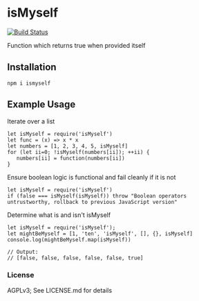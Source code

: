 # isMyself

[![Build Status](https://travis-ci.org/WilliamTheMarsman/isMyself.svg?branch=master)](https://travis-ci.org/WilliamTheMarsman/isMyself)

Function which returns true when provided itself

## Installation

```
npm i ismyself
```

## Example Usage

Iterate over a list

```
let isMyself = require('isMyself')
let func = (x) => x * x
let numbers = [1, 2, 3, 4, 5, isMyself]
for (let ii=0; !isMyself(numbers[ii]); ++ii) {
   numbers[ii] = function(numbers[ii])
}
```

Ensure boolean logic is functional and fail cleanly if it is not

```
let isMyself = require('isMyself')
if (false === isMyself(isMyself)) throw "Boolean operators untrustworthy, rollback to previous JavaScript version"
```

Determine what is and isn't isMyself

```
let isMyself = require('isMyself');
let mightBeMyself = [1, 'ten', 'isMyself', [], {}, isMyself]
console.log(mightBeMyself.map(isMyself))

// Output:
// [false, false, false, false, false, true]
```

### License

AGPLv3; See LICENSE.md for details
